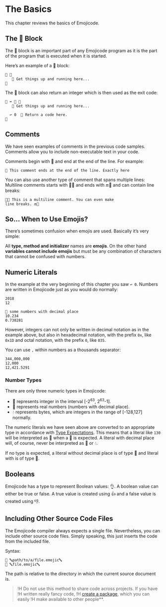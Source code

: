 # The Basics

This chapter reviews the basics of Emojicode.

## The 🏁 Block

The 🏁 block is an important part of any Emojicode program as it is the
part of the program that is executed when it is started.

Here’s an example of a 🏁 block:

```
🏁 🍇
   💭 Get things up and running here...
🍉
```

The 🏁 block can also return an integer which is then used as the exit code:

```
🏁 ➡️ 🔢 🍇
   💭 Get things up and running here...

  ↩️ 0  💭 Return a code here.
🍉
```

## Comments

We have seen examples of comments in the previous code samples. Comments
allow you to include non-executable text in your code.

Comments begin with  💭 and end at the end of the line. For example:

```
💭 This comment ends at the end of the line. Exactly here
```

You can also use another type of comment that spans multiple lines:
Multiline comments starts with 💭🔜 and ends with 🔚💭 and can contain
line breaks:

```
💭🔜 This is a multiline comment. You can even make
line breaks. 🔚💭
```

## So... When to Use Emojis?

There’s sometimes confusion when emojis are used. Basically it’s very simple:

All **type, method and initializer** names are **emojis**. On the
other hand **variables cannot include emojis** but must be any combination of
characters that cannot be confused with numbers.

## Numeric Literals

In the example at the very beginning of this chapter you saw `↩️ 0`. Numbers
are written in Emojicode just as you would do normally:

```
2018
12

💭 some numbers with decimal place
10.234
0.738281
```

However, integers can not only be written in decimal notation as in the example
above, but also in hexadecimal notation, with the prefix `0x`, like `0x1D`
and octal notation, with the prefix `0`, like `035`.

You can use `,` within numbers as a thousands separator:

```
344,000,000
12,000
12,421.5291
```

### Number Types

There are only three numeric types in Emojicode:

- 🔢 represents integer in the interval [-2<sup>63</sup>,
2<sup>63</sup>-1].
- 💯 represents real numbers (numbers with decimal place).
- 💧 represents bytes, which are integers in the range of [-128,127] normally.

The numeric literals we have seen above are converted to an appropriate type
in accordance with [Type Expectations](types.html#type-expectations). This means
that a literal like `130` will be interpreted as 💯 when a 💯 is expected.
A literal with decimal place will, of course, never be interpreted as 🔢 or 💧.

If no type is expected, a literal without decimal place is of type 🔢 and literal
with is of type 💯.

## Booleans

Emojicode has a type to represent Boolean values: 👌. A boolean value can either
be true or false. A true value is created using 👍 and a false value is created
using 👎.

## Including Other Source Code Files

The Emojicode compiler always expects a single file. Nevertheless, you
can include other source code files. Simply speaking, this just
inserts the code from the included file.

Syntax:

```
📜 🔤path/to/a/file.emojic🔤
📜 🔤file.emojic🔤
```

The path is relative to the directory in which the current source document is.

>!H Do not use this method to share code across projects. If you have
>!H written really fancy code,
>!H [create a package](/docs/reference/packages.html), which you can easily
>!H make available to other people**.
